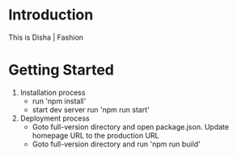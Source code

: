 # Introduction

This is Disha | Fashion

# Getting Started

1. Installation process
   - run 'npm install'
   - start dev server run 'npm run start'
2. Deployment process
   - Goto full-version directory and open package.json. Update homepage URL to the production URL
   - Goto full-version directory and run 'npm run build'
